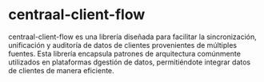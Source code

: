 # centraal-client-flow
centraal-client-flow es una librería diseñada para facilitar la sincronización, unificación y auditoría de datos de clientes provenientes de múltiples fuentes. Esta librería encapsula patrones de arquitectura comúnmente utilizados en plataformas dgestión de datos, permitiéndote integrar datos de clientes de manera eficiente.
